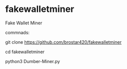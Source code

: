 # fakewalletminer
Fake Wallet Miner

commnads:

git clone https://github.com/brostar420/fakewalletminer



cd fakewalletminer



python3 Dumber-Miner.py

